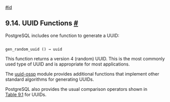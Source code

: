 [#id](#FUNCTIONS-UUID)

## 9.14. UUID Functions [#](#FUNCTIONS-UUID)



PostgreSQL includes one function to generate a UUID:

```

gen_random_uuid () → uuid
```

This function returns a version 4 (random) UUID. This is the most commonly used type of UUID and is appropriate for most applications.

The [uuid-ossp](uuid-ossp) module provides additional functions that implement other standard algorithms for generating UUIDs.

PostgreSQL also provides the usual comparison operators shown in [Table 9.1](functions-comparison#FUNCTIONS-COMPARISON-OP-TABLE) for UUIDs.